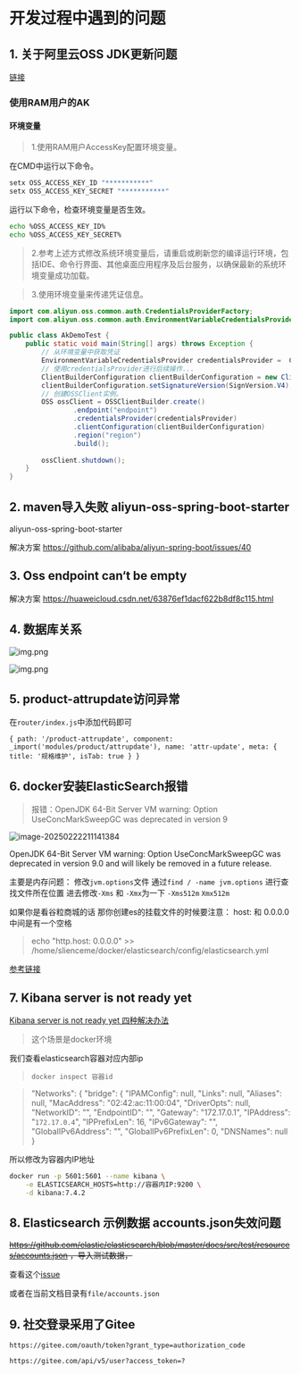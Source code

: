 
# 开发过程中遇到的问题

## 1. 关于阿里云OSS JDK更新问题
[链接](https://help.aliyun.com/zh/oss/developer-reference/oss-java-configure-access-credentials?spm=a2c4g.11186623.0.0.df1564fe8OHAaY#0cf90ff8b28eg)

### 使用RAM用户的AK

#### 环境变量

> 1.使用RAM用户AccessKey配置环境变量。

在CMD中运行以下命令。
```bash
setx OSS_ACCESS_KEY_ID "***********"
setx OSS_ACCESS_KEY_SECRET "***********"
```

运行以下命令，检查环境变量是否生效。
```bash
echo %OSS_ACCESS_KEY_ID%
echo %OSS_ACCESS_KEY_SECRET%
```
>2.参考上述方式修改系统环境变量后，请重启或刷新您的编译运行环境，包括IDE、命令行界面、其他桌面应用程序及后台服务，以确保最新的系统环境变量成功加载。

>3.使用环境变量来传递凭证信息。

```java
import com.aliyun.oss.common.auth.CredentialsProviderFactory;
import com.aliyun.oss.common.auth.EnvironmentVariableCredentialsProvider;

public class AkDemoTest {
    public static void main(String[] args) throws Exception {
        // 从环境变量中获取凭证
        EnvironmentVariableCredentialsProvider credentialsProvider =  CredentialsProviderFactory.newEnvironmentVariableCredentialsProvider();
        // 使用credentialsProvider进行后续操作...
        ClientBuilderConfiguration clientBuilderConfiguration = new ClientBuilderConfiguration();
        clientBuilderConfiguration.setSignatureVersion(SignVersion.V4);   
        // 创建OSSClient实例。
        OSS ossClient = OSSClientBuilder.create()
                .endpoint("endpoint")
                .credentialsProvider(credentialsProvider)
                .clientConfiguration(clientBuilderConfiguration)
                .region("region")
                .build();
                
        ossClient.shutdown();
    }
}
```

## 2. maven导入失败 aliyun-oss-spring-boot-starter

aliyun-oss-spring-boot-starter

解决方案 https://github.com/alibaba/aliyun-spring-boot/issues/40


## 3. Oss endpoint can‘t be empty

解决方案 https://huaweicloud.csdn.net/63876ef1dacf622b8df8c115.html


## 4. 数据库关系
![img.png](/docs/image/db1.png)

![img.png](/docs/image/db2.png)

## 5. product-attrupdate访问异常

在`router/index.js`中添加代码即可

```
{ path: '/product-attrupdate', component: _import('modules/product/attrupdate'), name: 'attr-update', meta: { title: '规格维护', isTab: true } }
```

## 6. docker安装ElasticSearch报错

> 报错：OpenJDK 64-Bit Server VM warning: Option UseConcMarkSweepGC was deprecated in version 9

![image-20250222211141384](image/image-20250222211141384.png)

OpenJDK 64-Bit Server VM warning: Option UseConcMarkSweepGC was deprecated in version 9.0 and will likely be removed in a future release.

主要是内存问题：
修改`jvm.options`文件
通过`find / -name jvm.options` 进行查找文件所在位置
进去修改`-Xms` 和 `-Xmx`为一下
`-Xms512m`
`Xmx512m`

如果你是看谷粒商城的话
那你创建es的挂载文件的时候要注意：
host: 和 0.0.0.0 中间是有一个空格

> echo "http.host: 0.0.0.0" >> /home/slienceme/docker/elasticsearch/config/elasticsearch.yml

[参考链接](https://blog.csdn.net/weixin_41914010/article/details/123949927)



## 7. Kibana server is not ready yet

[Kibana server is not ready yet 四种解决办法](https://blog.csdn.net/weixin_45956631/article/details/130636880)

>  这个场景是docker环境

我们查看elasticsearch容器对应内部ip

> `docker inspect 容器id`

>  "Networks": {
>                 "bridge": {
>                     "IPAMConfig": null,
>                     "Links": null,
>                     "Aliases": null,
>                     "MacAddress": "02:42:ac:11:00:04",
>                     "DriverOpts": null,
>                     "NetworkID": "",
>                     "EndpointID": "",
>                     "Gateway": "172.17.0.1",
>                     "IPAddress": "`172.17.0.4`",
>                     "IPPrefixLen": 16,
>                     "IPv6Gateway": "",
>                     "GlobalIPv6Address": "",
>                     "GlobalIPv6PrefixLen": 0,
>                     "DNSNames": null
>                 }

所以修改为容器内IP地址

```bash
docker run -p 5601:5601 --name kibana \
	-e ELASTICSEARCH_HOSTS=http://容器内IP:9200 \
	-d kibana:7.4.2
```

## 8. Elasticsearch 示例数据 accounts.json失效问题

~~https://github.com/elastic/elasticsearch/blob/master/docs/src/test/resources/accounts.json ，导入测试数据，~~

查看这个[issue](https://github.com/elastic/elasticsearch/issues/88146)

或者在当前文档目录有`file/accounts.json`

## 9. 社交登录采用了Gitee

`https://gitee.com/oauth/token?grant_type=authorization_code `

`https://gitee.com/api/v5/user?access_token=?`